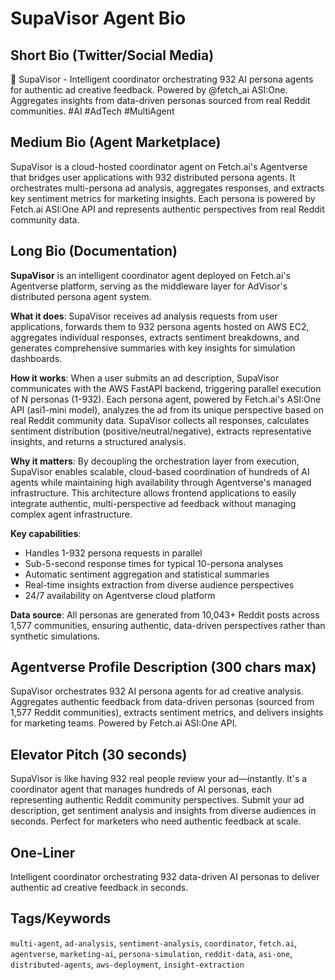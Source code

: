 # SupaVisor Agent Bio

## Short Bio (Twitter/Social Media)
🤖 SupaVisor - Intelligent coordinator orchestrating 932 AI persona agents for authentic ad creative feedback. Powered by @fetch_ai ASI:One. Aggregates insights from data-driven personas sourced from real Reddit communities. #AI #AdTech #MultiAgent

## Medium Bio (Agent Marketplace)
SupaVisor is a cloud-hosted coordinator agent on Fetch.ai's Agentverse that bridges user applications with 932 distributed persona agents. It orchestrates multi-persona ad analysis, aggregates responses, and extracts key sentiment metrics for marketing insights. Each persona is powered by Fetch.ai ASI:One API and represents authentic perspectives from real Reddit community data.

## Long Bio (Documentation)
**SupaVisor** is an intelligent coordinator agent deployed on Fetch.ai's Agentverse platform, serving as the middleware layer for AdVisor's distributed persona agent system.

**What it does**: SupaVisor receives ad analysis requests from user applications, forwards them to 932 persona agents hosted on AWS EC2, aggregates individual responses, extracts sentiment breakdowns, and generates comprehensive summaries with key insights for simulation dashboards.

**How it works**: When a user submits an ad description, SupaVisor communicates with the AWS FastAPI backend, triggering parallel execution of N personas (1-932). Each persona agent, powered by Fetch.ai's ASI:One API (asi1-mini model), analyzes the ad from its unique perspective based on real Reddit community data. SupaVisor collects all responses, calculates sentiment distribution (positive/neutral/negative), extracts representative insights, and returns a structured analysis.

**Why it matters**: By decoupling the orchestration layer from execution, SupaVisor enables scalable, cloud-based coordination of hundreds of AI agents while maintaining high availability through Agentverse's managed infrastructure. This architecture allows frontend applications to easily integrate authentic, multi-perspective ad feedback without managing complex agent infrastructure.

**Key capabilities**:
- Handles 1-932 persona requests in parallel
- Sub-5-second response times for typical 10-persona analyses
- Automatic sentiment aggregation and statistical summaries
- Real-time insights extraction from diverse audience perspectives
- 24/7 availability on Agentverse cloud platform

**Data source**: All personas are generated from 10,043+ Reddit posts across 1,577 communities, ensuring authentic, data-driven perspectives rather than synthetic simulations.

## Agentverse Profile Description (300 chars max)
SupaVisor orchestrates 932 AI persona agents for ad creative analysis. Aggregates authentic feedback from data-driven personas (sourced from 1,577 Reddit communities), extracts sentiment metrics, and delivers insights for marketing teams. Powered by Fetch.ai ASI:One API.

## Elevator Pitch (30 seconds)
SupaVisor is like having 932 real people review your ad—instantly. It's a coordinator agent that manages hundreds of AI personas, each representing authentic Reddit community perspectives. Submit your ad description, get sentiment analysis and insights from diverse audiences in seconds. Perfect for marketers who need authentic feedback at scale.

## One-Liner
Intelligent coordinator orchestrating 932 data-driven AI personas to deliver authentic ad creative feedback in seconds.

## Tags/Keywords
`multi-agent`, `ad-analysis`, `sentiment-analysis`, `coordinator`, `fetch.ai`, `agentverse`, `marketing-ai`, `persona-simulation`, `reddit-data`, `asi-one`, `distributed-agents`, `aws-deployment`, `insight-extraction`
